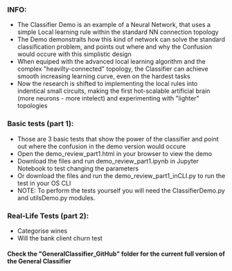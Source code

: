 ### INFO:
- The Classifier Demo is an example of a Neural Network, that uses a simple Local learning rule within the standard NN connection topology
- The Demo demonstraits how this kind of network can solve the standard classification problem, and points out where and why the Confusion would occure with this simplistic design
- When equiped with the advanced local learning algorithm and the complex "heavilty-connected" topology, the Classifier can achieve smooth increasing learning curve, even on the hardest tasks
- Now the research is shifted to implementing the local rules into indentical small circuits, making the first hot-scalable artificial brain (more neurons - more intelect) and experimenting with "lighter" topologies

### Basic tests (part 1):
- Those are 3 basic tests that show the power of the classifier and point out where the confusion in the demo version would occure
- Open the demo_review_part1.html in your browser to view the demo
- Download the files and run demo_review_part1.ipynb in Jupyter Notebook to test changing the parameters
- Or download the files and run the demo_review_part1_inCLI.py to run the test in your OS CLI
- NOTE: To perform the tests yourself you will need the ClassifierDemo.py and utilsDemo.py modules.

### Real-Life Tests (part 2):
- Categorise wines
- Will the bank client churn test

#### Check the "GeneralClassifier_GitHub" folder for the current full version of the General Classifier
